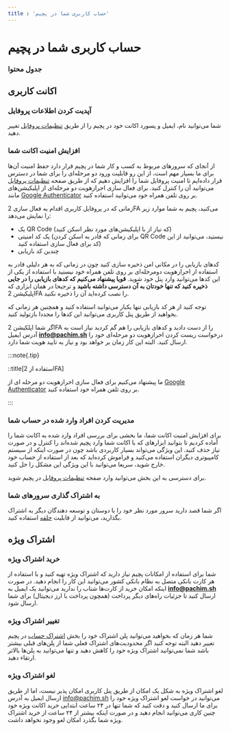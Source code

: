 ```yaml
---
title : 'حساب کاربری شما در پچیم'
---
```


 # حساب کاربری شما در پچیم 

### جدول محتوا 

## اکانت کاربری 


### آپدیت کردن اطلاعات پروفایل 

شما می‌توانید نام، ایمیل و پسورد اکانت خود در پچیم را از طریق [تنظیمات پروفایل](https://app.pachim.sh/panel/user-profile/account) تغییر دهید.

### افزایش امنیت اکانت شما 

از آنجای که سرورهای مربوط به کسب و کار شما در پچیم قرار دارد حفظ امنیت‌ آن‌ها برای ما بسیار مهم است، از این رو قابلیت ورود دو مرحله‌ای را برای شما در دسترس قرار داده‌ایم تا امنیت پروفایل شما را افزایش دهیم که از طریق صفحه [تنظیمات پروفایل](https://app.pachim.sh/panel/user-profile/account) می‌توانید آن را کنترل کنید. برای فعال سازی احرازهویت دو مرحله‌ای از اپلیکیشن‌های مانند [Google Authenticator](https://support.google.com/accounts/answer/1066447) بر روی تلفن همراه خود می‌توانید استفاده کنید. 

زمانی که در پروفایل کاربری اقدام به فعال سازی 2FA می‌کنید، پچیم به شما موارد زیر را نمایش ‌می‌دهد: 

- یک QR Code (که نیاز از با اپلیکیشن‌های مورد نظر اسکن کنید)
- یک کد امنیتی (برای زمانی که قادر به اسکن کردن QR Code نیستید، می‌توانید از این کد برای فعال سازی استفاده کنید)
- چندین کد بازیابی

کدهای بازیابی را در مکانی امن ذخیره سازی کنید چون در زمانی که به هر دلیلی قادر به استفاده از احرازهویت دومرحله‌ای بر روی تلفن همراه خود نیستید با استفاده از یکی از این کدها می‌توانید وارد پنل خود شوید. **قویا پیشنهاد می‌کنیم که کدهای بازیابی را در جایی ذخیره کنید که تنها خودتان به آن دسترسی داشته باشید** و ترجیحا در همان ابزاری که اپلیکیشن 2FA را نصب کرده‌اید آن را ذخیره نکنید.

توجه کنید از هر کد بازیابی تنها یکبار می‌توانید استفاده کنید و همچنین هر زمانی که بخواهید از طریق پنل کاربری می‌توانید این کدها را مجددا بازتولید کنید.

اگر شما اپلکیشن 2FA را از دست دادید و کدهای بازیابی را هم گم کردید نیاز است به آدرس ایمیل **info@pachim.sh** درخواست ریست کردن احرازهویت دو مرحله‌ای خود را ارسال کنید. البته این کار زمان بر خواهد بود و نیاز به تایید هویت شما دارد.

:::note{.tip}

::title[استفاده از 2FA]

ما پیشنهاد می‌کنیم برای فعال سازی احرازهویت دو مرحله ای از [Google Authenticator](https://support.google.com/accounts/answer/1066447) بر روی تلفن همراه خود استفاده کنید.

:::
### مدیریت کردن افراد وارد شده در حساب شما 

برای افزایش امنیت اکانت شما، ما بخشی برای بررسی افراد وارد شده به اکانت شما را آماده کردیم تا بتوانید ابزارهای که با اکانت شما وارد پچیم شده‌اند را کنترل و در صورت نیاز حذف کنید. این ویژگی می‌تواند بسیار کاربردی باشد چون در صورت اینکه از سیستم کامپیوتری دیگران استفاده می‌کنید و فراموش کرده‌اید که بعد از استفاده از حساب خود خارج شوید، سریعا می‌توانید با این ویژگی این مشکل را حل کنید.

برای دسترسی به این بخش می‌توانید وارد صفحه [تنظیمات پروفایل](https://app.pachim.sh/panel/user-profile/account) در پچیم شوید. 

### به اشتراک گذاری سرورهای شما 

اگر شما قصد دارید سرور مورد نظر خود را با دوستان و توسعه دهندگان دیگر به اشتراک بگذارید، می‌توانید از قابلیت [حلقه](https://app.pachim.sh/circles) استفاده کنید.


## اشتراک ویژه

### خرید اشتراک ویژه 

شما برای استفاده از امکانات پچیم نیاز دارید که اشتراک ویژه تهیه کنید و با استفاده از هر کارت بانکی متصل به نظام بانکی کشور می‌توانید این کار را انجام دهید. در صورت اینکه امکان خرید از کارت‌ها شتاب را ندارید می‌توانید یک ایمیل به **info@pachim.sh** ارسال کنید تا جزئیات راه‌های دیگر پرداخت (همچون پرداخت با ارز دیجیتال) برای شما ارسال شود.

### تغییر اشتراک ویژه 

شما هر زمان که بخواهید می‌توانید پلن اشتراک خود را بخش [اشتراک حساب](https://app.pachim.com/panel/user-profile/billing) در پچیم تغییر دهید البته توجه کنید اگر محدودیت‌های اشتراک فعلی شما از پلن‌های قبلی بیشتر باشد شما نمی‌توانید اشتراک ویژه خود را کاهش دهید و تنها می‌توانید به پلن‌ها بالاتر ارتقاء دهید.

### لغو اشتراک ویژه 

لغو اشتراک ویژه به شکل یک امکان از طریق پنل کاربری امکان پذیر نیست، اما از طریق ارسال ایمیل به آدرس info@pachim.sh می‌توانید در خواست لغو اشتراک ویژه خود را برای ما ارسال کنید و دقت کنید که شما تنها در ۲۴ ساعت ابتدایی خرید اکانت ویژه خود چنین کاری می‌توانید انجام دهید و در صورت اینکه بیشتر از ۲۴ ساعت از خرید اشتراک ویژه شما بگذرد امکان لغو وجود نخواهد داشت.
